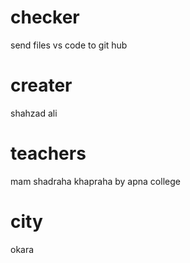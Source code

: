 # checker
send files vs code to git hub
# creater
shahzad ali
# teachers
mam shadraha khapraha by apna college
# city
okara
